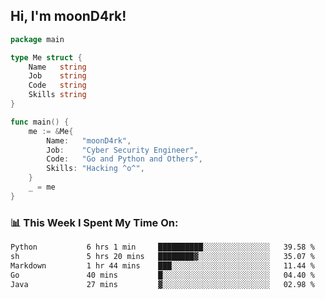 <h2> Hi, I'm moonD4rk!</h2>

```go
package main

type Me struct {
	Name   string
	Job    string
	Code   string
	Skills string
}

func main() {
	me := &Me{
		Name:   "moonD4rk",
		Job:    "Cyber Security Engineer",
		Code:   "Go and Python and Others",
		Skills: "Hacking ^o^",
	}
	_ = me
}
```

<h3>📊 This Week I Spent My Time On:</h3>
<!-- <img align='right' src="https://github-readme-stats.vercel.app/api?username=moond4rk&show_icons=true&theme=radical", width="300" height="150"> -->

<!--START_SECTION:waka-->

```txt
Python           6 hrs 1 min     ██████████░░░░░░░░░░░░░░░   39.58 %
sh               5 hrs 20 mins   ████████▓░░░░░░░░░░░░░░░░   35.07 %
Markdown         1 hr 44 mins    ███░░░░░░░░░░░░░░░░░░░░░░   11.44 %
Go               40 mins         █░░░░░░░░░░░░░░░░░░░░░░░░   04.40 %
Java             27 mins         ▓░░░░░░░░░░░░░░░░░░░░░░░░   02.98 %
```

<!--END_SECTION:waka-->


